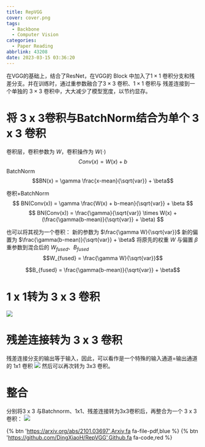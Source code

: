 ```yaml
---
title: RepVGG
cover: cover.png
tags:
  - Backbone
  - Computer Vision
categories:
  - Paper Reading
abbrlink: 43208
date: 2023-03-15 03:36:20
---
```

在VGG的基础上，结合了ResNet，在VGG的 Block 中加入了$1 \times 1$ 卷积分支和残差分支。并在训练时，通过重参数融合了$3 \times 3$ 卷积、$1 \times 1$ 卷积与 残差连接到一个单独的 $3 \times 3$ 卷积中，大大减少了模型宽度，以节约显存。

# 将 3 x 3卷积与BatchNorm结合为单个 3 x 3 卷积
卷积层，卷积参数为 $W$，卷积操作为 $W(\cdot)$
$$Conv(x) = W(x) + b$$
BatchNorm
$$BN(x) = \gamma \frac{x-mean}{\sqrt{var}} + \beta$$

卷积+BatchNorm
$$
BN(Conv(x)) = \gamma \frac{W(x) + b-mean}{\sqrt{var}} + \beta
$$
$$
BN(Conv(x)) = \frac{\gamma}{\sqrt{var}} \times W(x) + (\frac{\gamma(b-mean)}{\sqrt{var}} + \beta)
$$

也可以将其视为一个卷积：
新的参数为 $\frac{\gamma W}{\sqrt{var}}$
新的偏置为 $\frac{\gamma(b-mean)}{\sqrt{var}} + \beta$
将原先的权重 $W$ 与偏置 $\beta$ 重参数到混合后的 $W_{fused}$、$B_{fused}$ 
$$W_{fused} = \frac{\gamma W}{\sqrt{var}}$$

$$B_{fused} = \frac{\gamma(b-mean)}{\sqrt{var}} + \beta$$

# 1 x 1转为 3 x 3 卷积
![](1x1-to-3x3.png)

# 残差连接转为 3 x 3 卷积
残差连接分支的输出等于输入，因此，可以看作是一个特殊的输入通道=输出通道的 1x1 卷积
![](identity-to-3x3.png)
然后可以再次转为 3x3 卷积。

# 整合
分别将3 x 3 与Batchnorm、1x1、残差连接转为3x3卷积后，再整合为一个 3 x 3 卷积：
![](reparameter.png)

{% btn 'https://arxiv.org/abs/2101.03697',Arxiv,fa fa-file-pdf,blue %}
{% btn 'https://github.com/DingXiaoH/RepVGG',Github,fa fa-code,red %}
